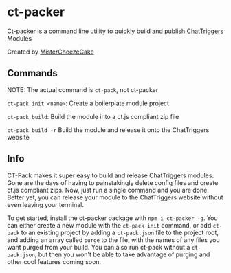 # ct-packer
Ct-packer is a command line utility to quickly build and publish [ChatTriggers](https://www.chattriggers.com/) Modules

Created by [MisterCheezeCake](https://github.com/MisterCheezeCake)
## Commands
NOTE: The actual command is `ct-pack`, not ct-packer

`ct-pack init <name>`: Create a boilerplate module project

`ct-pack build`: Build the module into a ct.js compliant zip file

`ct-pack build -r` Build the module and release it onto the ChatTriggers website

## Info

CT-Pack makes it super easy to build and release ChatTriggers modules. Gone are the days of having to painstakingly delete config files and create ct.js compliant zips. Now, just run a single command and you are done. Better yet, you can release your module to the ChatTriggers website without even leaving your terminal.

To get started, install the ct-packer package with `npm i ct-packer -g`. You can either create a new module with the `ct-pack init` command, or add `ct-pack` to an existing project by adding a `ct-pack.json` file to the project root, and adding an array called `purge` to the file, with the names of any files you want purged from your build. You can also run ct-pack without a `ct-pack.json`, but then you won't be able to take advantage of purging and other cool features coming soon.
